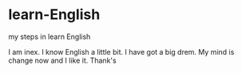 # learn-English
my steps in learn English

I am inex. I know English a little bit. I have got a big drem. My mind is change now and I like it. Thank's
